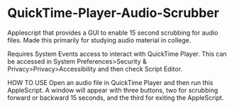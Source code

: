 # QuickTime-Player-Audio-Scrubber
Applescript that provides a GUI to enable 15 second scrubbing for audio files. Made this primarily for studying audio material in college.

Requires System Events access to interact with QuickTime Player. This can be accessed in System Preferences>Security & Privacy>Privacy>Accessibility and then check Script Editor.

HOW TO USE
Open an audio file in QuickTime Player and then run this AppleScript. A window will appear with three buttons, two for scrubbing forward or backward 15 seconds, and the third for exiting the AppleScript. 
